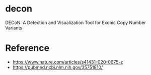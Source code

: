 # decon
DECoN: A Detection and Visualization Tool for Exonic Copy Number Variants

# Reference
* https://www.nature.com/articles/s41431-020-0675-z
* https://pubmed.ncbi.nlm.nih.gov/35751810/

# 
